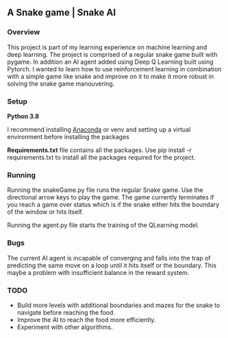 <h2>A Snake game | Snake AI</h2>
<h3>Overview</h3>
<p>This project is part of my learning experience on machine learning and deep learning. The project is comprised of a regular snake game built with pygame. In addition an AI agent added using Deep Q Learning built using Pytorch. I wanted to learn how to use reinforcement learning in combination with a simple game like snake and improve on it to make it more robust in solving the snake game manouvering.</p>

<h3>Setup</h3>
<b>Python 3.8</b>
<p>I recommend installing <a href="https://www.anaconda.com/products/distribution" target="_blank">Anaconda</a> or venv and setting up a virtual environment before installing the packages</p>
<p><b>Requirements.txt</b>  file contains all the packages. Use pip install -r requirements.txt to install all the packages required for the project.</p>

<h3>Running</h3>
<p>Running the snakeGame.py file runs the regular Snake game. Use the directional arrow keys to play the game. The game currently terminates if you reach a game over status which is if the snake either hits the boundary of the window or hits itself.</p>
<p>Running the agent.py file starts the training of the QLearning model.</p>

<h3>Bugs</h3>
<p>The current AI agent is incapable of converging and falls into the trap of predicting the same move on a loop until it hits itself or the boundary. This maybe a problem with insufficient balance in the reward system.</p>

<h3>TODO</h3>
<ul>
  <li>Build more levels with additional boundaries and mazes for the snake to navigate before reaching the food.</li>
  <li>Improve the AI to reach the food more efficiently.</li>
  <li>Experiment with other algorithms.</li>
</ul>
